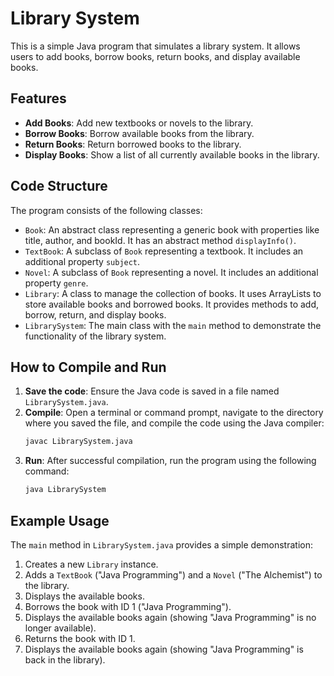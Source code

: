 # Library System

This is a simple Java program that simulates a library system. It allows users to add books, borrow books, return books, and display available books.

## Features

- **Add Books**: Add new textbooks or novels to the library.
- **Borrow Books**: Borrow available books from the library.
- **Return Books**: Return borrowed books to the library.
- **Display Books**: Show a list of all currently available books in the library.

## Code Structure

The program consists of the following classes:

- `Book`: An abstract class representing a generic book with properties like title, author, and bookId. It has an abstract method `displayInfo()`.
- `TextBook`: A subclass of `Book` representing a textbook. It includes an additional property `subject`.
- `Novel`: A subclass of `Book` representing a novel. It includes an additional property `genre`.
- `Library`: A class to manage the collection of books. It uses ArrayLists to store available books and borrowed books. It provides methods to add, borrow, return, and display books.
- `LibrarySystem`: The main class with the `main` method to demonstrate the functionality of the library system.

## How to Compile and Run

1.  **Save the code**: Ensure the Java code is saved in a file named `LibrarySystem.java`.
2.  **Compile**: Open a terminal or command prompt, navigate to the directory where you saved the file, and compile the code using the Java compiler:
    ```bash
    javac LibrarySystem.java
    ```
3.  **Run**: After successful compilation, run the program using the following command:
    ```bash
    java LibrarySystem
    ```

## Example Usage

The `main` method in `LibrarySystem.java` provides a simple demonstration:

1.  Creates a new `Library` instance.
2.  Adds a `TextBook` ("Java Programming") and a `Novel` ("The Alchemist") to the library.
3.  Displays the available books.
4.  Borrows the book with ID 1 ("Java Programming").
5.  Displays the available books again (showing "Java Programming" is no longer available).
6.  Returns the book with ID 1.
7.  Displays the available books again (showing "Java Programming" is back in the library).
